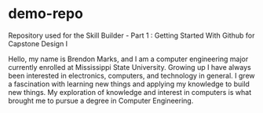 # demo-repo
Repository used for the Skill Builder - Part 1 : Getting Started With Github for Capstone Design I

Hello, my name is Brendon Marks, and I am a computer engineering major currently enrolled at Mississippi State University. Growing up I have always been interested in electronics, computers, and technology in general. I grew a fascination with learning new things and applying my knowledge to build new things. My exploration of knowledge and interest in computers is what brought me to pursue a degree in Computer Engineering.
